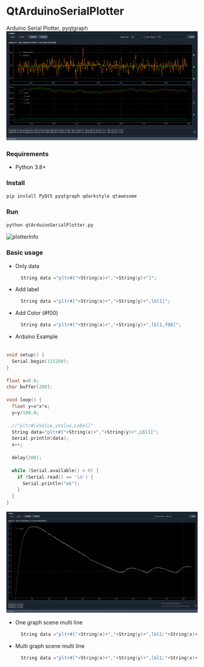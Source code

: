 # QtArduinoSerialPlotter
Arduino Serial Plotter, pyqtgraph
![plotterInfo](/screenShots/heater2.png)
### Requirements
- Python 3.8+

### Install
```sh
pip install PyQt5 pyqtgraph qdarkstyle qtawesome
```
### Run
```sh
python qtArduinoSerialPlotter.py
```

![plotterInfo](/screenShots/plottertx.gif)

### Basic usage

- Only data
  ```cpp
    String data ="pltr#["+String(x)+","+String(y)+"]";
  ```
- Add label
  ```cpp
    String data ="pltr#["+String(x)+","+String(y)+",lbl1]";
  ```
- Add Color (#f00)
  ```cpp
    String data ="pltr#["+String(x)+","+String(y)+",lbl1,f00]";
  ```
- Arduino Example

```cpp

void setup() {
  Serial.begin(115200); 
}

float x=0.0;
char buffer[200];

void loop() {  
  float y=x*x*x;
  y=y/100.0;

  //"pltr#[xValue,yValue,Label]"
  String data="pltr#["+String(x)+","+String(y)+",Lbl1]";
  Serial.println(data);  
  x++;
  
  delay(200);  
  
  while (Serial.available() > 0) {   
    if (Serial.read() == '\n') {      
      Serial.println("ok");    
    }
  }
}
```

![image](/screenShots/heater.png)



- One graph scene multi line
  ```cpp
    String data ="pltr#["+String(x)+","+String(y)+",lbl1:"+String(x)+","+String(y+5)+",lbl2]";
  ```
- Multi graph scene multi line
  ```cpp
    String data ="pltr#["+String(x)+","+String(y)+",lbl1:"+String(x)+","+String(y+5)+",lbl2]#["+String(x)+","+String(y+20)+",lbl3]";
  ```


